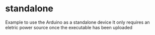 # standalone
Example to use the Arduino as a standalone device
It only requires an eletric power source once the executable has been uploaded
